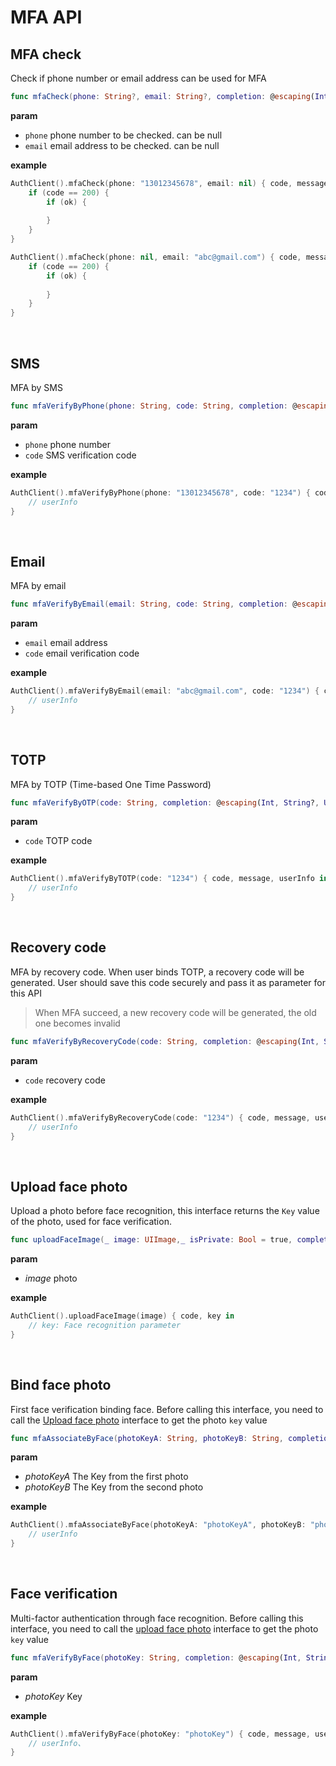 # MFA API

<LastUpdated/>

## MFA check

Check if phone number or email address can be used for MFA

```swift
func mfaCheck(phone: String?, email: String?, completion: @escaping(Int, String?, Bool?) -> Void)
```

**param**

* `phone` phone number to be checked. can be null
* `email` email address to be checked. can be null

**example**

```swift
AuthClient().mfaCheck(phone: "13012345678", email: nil) { code, message, ok in
    if (code == 200) {
        if (ok) {
            
        }
    }
}

AuthClient().mfaCheck(phone: nil, email: "abc@gmail.com") { code, message, ok in
    if (code == 200) {
        if (ok) {
            
        }
    }
}
```

<br>

## SMS

MFA by SMS

```swift
func mfaVerifyByPhone(phone: String, code: String, completion: @escaping(Int, String?, UserInfo?) -> Void)
```

**param**

* `phone` phone number
* `code` SMS verification code

**example**

```swift
AuthClient().mfaVerifyByPhone(phone: "13012345678", code: "1234") { code, message, userInfo in
    // userInfo
}
```

<br>

## Email

MFA by email

```swift
func mfaVerifyByEmail(email: String, code: String, completion: @escaping(Int, String?, UserInfo?) -> Void)
```

**param**

* `email` email address
* `code` email verification code

**example**

```swift
AuthClient().mfaVerifyByEmail(email: "abc@gmail.com", code: "1234") { code, message, userInfo in
    // userInfo
}
```

<br>

## TOTP

MFA by TOTP (Time-based One Time Password)

```swift
func mfaVerifyByOTP(code: String, completion: @escaping(Int, String?, UserInfo?) -> Void)
```

**param**

* `code` TOTP code

**example**

```swift
AuthClient().mfaVerifyByTOTP(code: "1234") { code, message, userInfo in
    // userInfo
}
```

<br>

## Recovery code

MFA by recovery code. When user binds TOTP, a recovery code will be generated. User should save this code securely and pass it as parameter for this API

>When MFA succeed, a new recovery code will be generated, the old one becomes invalid

```swift
func mfaVerifyByRecoveryCode(code: String, completion: @escaping(Int, String?, UserInfo?) -> Void)
```

**param**

* `code` recovery code

**example**

```swift
AuthClient().mfaVerifyByRecoveryCode(code: "1234") { code, message, userInfo in
    // userInfo
}
```

<br>

## Upload face photo

Upload a photo before face recognition, this interface returns the `Key` value of the photo, used for face verification.

```swift
func uploadFaceImage(_ image: UIImage,_ isPrivate: Bool = true, completion: @escaping (Int, String?) -> Void)
```

**param**

* *image* photo

**example**

```swift
AuthClient().uploadFaceImage(image) { code, key in
    // key: Face recognition parameter
}
```

<br>

## Bind face photo

First face verification binding face. Before calling this interface, you need to call the [Upload face photo](#upload-face-photo) interface to get the photo `key` value

```swift
func mfaAssociateByFace(photoKeyA: String, photoKeyB: String, completion: @escaping(Int, String?, UserInfo?) -> Void)
```

**param**

* *photoKeyA* The Key from the first photo
* *photoKeyB* The Key from the second photo

**example**

```swift
AuthClient().mfaAssociateByFace(photoKeyA: "photoKeyA", photoKeyB: "photoKeyB") { code, message, userInfo in
    // userInfo
}
```

<br>

## Face verification

Multi-factor authentication through face recognition. Before calling this interface, you need to call the [upload face photo](#upload-face-photo) interface to get the photo `key` value

```swift
func mfaVerifyByFace(photoKey: String, completion: @escaping(Int, String?, UserInfo?) -> Void)
```

**param**

* *photoKey* Key

**example**

```swift
AuthClient().mfaVerifyByFace(photoKey: "photoKey") { code, message, userInfo in
    // userInfo、
}
```

<br>
